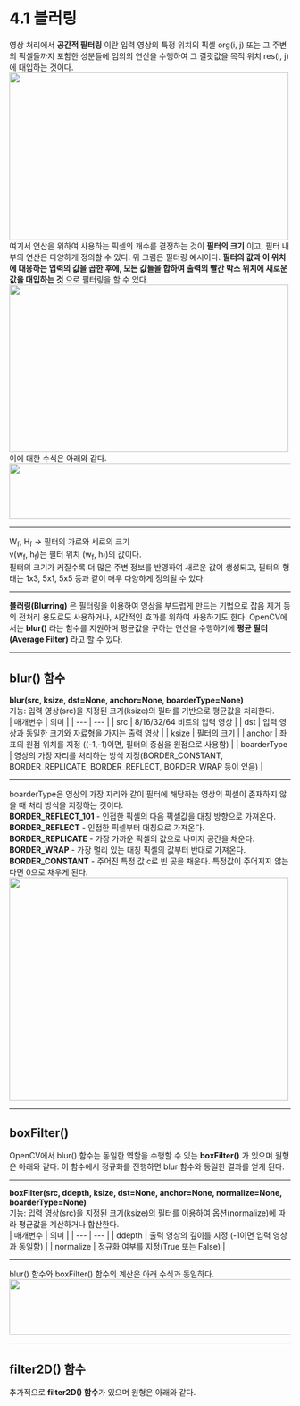 # 4.1 블러링
영상 처리에서 **공간적 필터링** 이란 입력 영상의 특정 위치의 픽셀 org(i, j) 또는 그 주변의 픽셀들까지 포함한 성분들에 
임의의 연산을 수행하여 그 결괏값을 목적 위치 res(i, j)에 대입하는 것이다.           
<img src="https://user-images.githubusercontent.com/81175672/179225235-68c60d35-2c60-4ed7-a025-8a246ed8c088.png"  width="500" height="300"/>               
여기서 연산을 위하여 사용하는 픽셀의 개수를 결정하는 것이 **필터의 크기** 이고, 필터 내부의 연산은 다양하게 정의할 수 있다.
위 그림은 필터링 예시이다. **필터의 값과 이 위치에 대응하는 입력의 값을 곱한 후에, 모든 값들을 합하여 출력의 빨간 박스 위치에 새로운 값을 대입하는 것** 으로 필터링을 할 수 있다.              
<img src="https://user-images.githubusercontent.com/81175672/179246348-58135e29-07b6-424c-a867-497f778808ea.gif"  width="500" height="300"/>  
이에 대한 수식은 아래와 같다.             
<img src="https://user-images.githubusercontent.com/81175672/179227549-4215f9d3-71a9-4784-b2a4-225232620705.JPG"  width="600" height="100"/>            
***
W<sub>f</sub>, H<sub>f</sub> -> 필터의 가로와 세로의 크기                            
v(w<sub>f</sub>, h<sub>f</sub>)는 필터 위치 (w<sub>f</sub>, h<sub>f</sub>)의 값이다.                              
필터의 크기가 커질수록 더 많은 주변 정보를 반영하여 새로운 값이 생성되고, 필터의 형태는 
1x3, 5x1, 5x5 등과 같이 매우 다양하게 정의될 수 있다.
***
**블러링(Blurring)** 은 필터링을 이용하여 영상을 부드럽게 만드는 기법으로 잡음 제거 등의 전처리 용도로도 사용하거나, 시간적인 효과를 위하여 사용하기도 한다. 
OpenCV에서는 **blur()** 라는 함수를 지원하며 평균값을 구하는 연산을 수행하기에 **평균 필터(Average Filter)** 라고 할 수 있다.           
***
## blur() 함수
**blur(src, ksize, dst=None, anchor=None, boarderType=None)**           
기능: 입력 영상(src)을 지정된 크기(ksize)의 필터를 기반으로 평균값을 처리한다.          
| 매개변수 | 의미 |
| --- | --- |
| src | 8/16/32/64 비트의 입력 영상 |
| dst | 입력 영상과 동일한 크기와 자료형을 가지는 출력 영상 |
| ksize | 필터의 크기 |
| anchor | 좌표의 원점 위치를 지정 ((-1,-1)이면, 필터의 중심을 원점으로 사용함) |
| boarderType | 영상의 가장 자리를 처리하는 방식 지정(BORDER_CONSTANT, BORDER_REPLICATE, BORDER_REFLECT, BORDER_WRAP 등이 있음) |
***
boarderType은 영상의 가장 자리와 같이 필터에 해당하는 영상의 픽셀이 존재하지 않을 때 처리 방식을 지정하는 것이다.       
**BORDER_REFLECT_101** - 인접한 픽셀의 다음 픽셀값을 대칭 방향으로 가져온다.             
**BORDER_REFLECT** - 인접한 픽셀부터 대칭으로 가져온다.            
**BORDER_REPLICATE** - 가장 가까운 픽셀의 값으로 나머지 공간을 채운다.          
**BORDER_WRAP** - 가장 멀리 있는 대칭 픽셀의 값부터 반대로 가져온다.          
**BORDER_CONSTANT** - 주어진 특정 값 c로 빈 곳을 채운다. 특정값이 주어지지 않는다면 0으로 채우게 된다.          
<img src="https://user-images.githubusercontent.com/81175672/179246264-3a1c1d3d-a28d-4c5d-be5d-ec8930711e26.jpg"  width="500" height="400"/>              
***
## boxFilter() 
OpenCV에서 blur() 함수는 동일한 역할을 수행할 수 있는 **boxFilter()** 가 있으며 원형은 아래와 같다. 이 함수에서 정규화를 진행하면 blur 함수와 동일한 결과를 얻게 된다.       
***
**boxFilter(src, ddepth, ksize, dst=None, anchor=None, normalize=None, boarderType=None)**             
기능: 입력 영상(src)을 지정된 크기(ksize)의 필터를 이용하여 옵션(normalize)에 따라 평균값을 계산하거나 합산한다.             
| 매개변수 | 의미 |
| --- | --- |
| ddepth | 출력 영상의 깊이를 지정 (-1이면 입력 영상과 동일함) |
| normalize | 정규화 여부를 지정(True 또는 False) |
***
blur() 함수와 boxFilter() 함수의 계산은 아래 수식과 동일하다.            
<img src="https://user-images.githubusercontent.com/81175672/179249648-8a182ec1-44e8-4df6-8524-9718650d3ce8.JPG"  width="600" height="100"/>           
***
## filter2D() 함수
추가적으로 **filter2D() 함수**가 있으며 원형은 아래와 같다.
